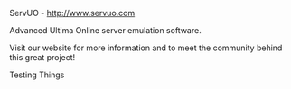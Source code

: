 ServUO - http://www.servuo.com

Advanced Ultima Online server emulation software.

Visit our website for more information and to meet the community behind this great project!

Testing Things

